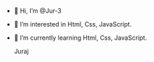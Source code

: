 - 👋 Hi, I’m @Jur-3
- 👀 I’m interested in Html, Css, JavaScript.
- 🌱 I’m currently learning Html, Css, JavaScript.
   
   Juraj
